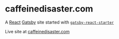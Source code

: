 # caffeinedisaster.com

A [React](https://reactjs.org/) [Gatsby](https://www.gatsbyjs.org/) site started with [`gatsby-react-starter`](https://github.com/gatsbyjs/gatsby-starter-blog)

Live site at [caffeinedisaster.com](https://www.caffeinedisaster.com)
